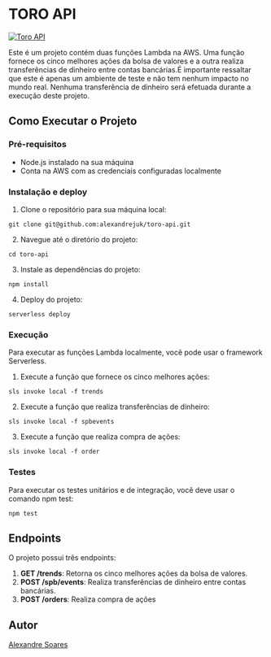# TORO API
[![Toro API](https://github.com/alexandrejuk/toro-api/actions/workflows/deploy.yml/badge.svg)](https://github.com/alexandrejuk/toro-api/actions/workflows/deploy.yml)

Este é um projeto contém duas funções Lambda na AWS. Uma função fornece os cinco melhores ações da bolsa de valores e a outra realiza transferências de dinheiro entre contas bancárias.É importante ressaltar que este é apenas um ambiente de teste e não tem nenhum impacto no mundo real. Nenhuma transferência de dinheiro será efetuada durante a execução deste projeto.

## Como Executar o Projeto

### Pré-requisitos

- Node.js instalado na sua máquina
- Conta na AWS com as credenciais configuradas localmente

### Instalação e deploy

1. Clone o repositório para sua máquina local:

```
git clone git@github.com:alexandrejuk/toro-api.git
```

2. Navegue até o diretório do projeto:

```
cd toro-api
```

3. Instale as dependências do projeto:

```
npm install
```

4. Deploy do projeto:

```
serverless deploy
```

### Execução

Para executar as funções Lambda localmente, você pode usar o framework Serverless.

1. Execute a função que fornece os cinco melhores ações:

```
sls invoke local -f trends
```

2. Execute a função que realiza transferências de dinheiro:

```
sls invoke local -f spbevents
```

3. Execute a função que realiza compra de ações:

```
sls invoke local -f order
```

### Testes

Para executar os testes  unitários e de integração, você deve usar o comando npm test:

```
npm test
```

## Endpoints

O projeto possui três endpoints:

1. **GET /trends**: Retorna os cinco melhores ações da bolsa de valores.
2. **POST /spb/events**: Realiza transferências de dinheiro entre contas bancárias.
2. **POST /orders**: Realiza compra de ações


## Autor
[Alexandre Soares](https://github.com/alexandrejuk)
